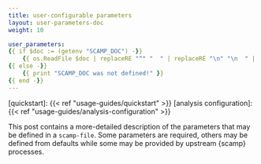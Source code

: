 ```yaml
---
title: user-configurable parameters
layout: user-parameters-doc
weight: 10

user_parameters:
{{ if $doc := (getenv "SCAMP_DOC") -}}
	{{ os.ReadFile $doc | replaceRE "^" "  " | replaceRE "\n" "\n  " | strings.TrimSuffix "  " -}}
{{ else -}}
	{{ print "SCAMP_DOC was not defined!" }}
{{ end -}}
---
```


[quickstart]: {{< ref "usage-guides/quickstart" >}}
[analysis configuration]: {{< ref "usage-guides/analysis-configuration" >}}

This post contains a more-detailed description of the parameters that may be defined in a `scamp-file`. Some parameters are required, others may be defined from defaults while some may be provided by upstream {scamp} processes.

<!--more-->
